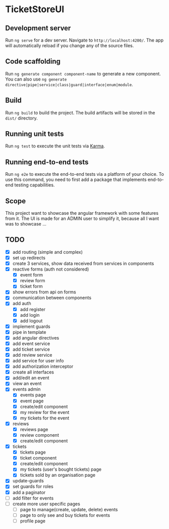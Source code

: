 # TicketStoreUI

## Development server

Run `ng serve` for a dev server. Navigate to `http://localhost:4200/`. The app will automatically reload if you change
any of the source files.

## Code scaffolding

Run `ng generate component component-name` to generate a new component. You can also
use `ng generate directive|pipe|service|class|guard|interface|enum|module`.

## Build

Run `ng build` to build the project. The build artifacts will be stored in the `dist/` directory.

## Running unit tests

Run `ng test` to execute the unit tests via [Karma](https://karma-runner.github.io).

## Running end-to-end tests

Run `ng e2e` to execute the end-to-end tests via a platform of your choice. To use this command, you need to first add a
package that implements end-to-end testing capabilities.

## Scope

This project want to showcase the angular framework with some features from it.
The UI is made for an ADMIN user to simplify it, because all I want was to showcase ...

## TODO

- [x] add routing (simple and complex)
- [x] set up redirects
- [x] create 3 services, show data received from services in components
- [x] reactive forms (auth not considered)
  - [x] event form
  - [x] review form
  - [x] ticket form
- [x] show errors from api on forms
- [x] communication between components
- [x] add auth
  - [x] add register
  - [x] add login
  - [x] add logout
- [x] implement guards
- [x] pipe in template
- [x] add angular directives
- [x] add event service
- [x] add ticket service
- [x] add review service
- [x] add service for user info
- [x] add authorization interceptor
- [x] create all interfaces
- [x] add/edit an event
- [x] view an event
- [x] events admin
  - [x] events page
  - [x] event page
  - [x] create/edit component
  - [x] my review for the event
  - [x] my tickets for the event
- [x] reviews
  - [x] reviews page
  - [x] review component
  - [x] create/edit component
- [x] tickets 
  - [x] tickets page
  - [x] ticket component
  - [x] create/edit component
  - [x] my tickets (user's bought tickets) page
  - [x] tickets sold by an organisation page
- [x] update-guards
- [x] set guards for roles
- [x] add a paginator
- [ ] add filter for events
- [ ] create more user specific pages
  - [ ] page to manage(create, update, delete) events
  - [ ] page to only see and buy tickets for events
  - [ ] profile page
